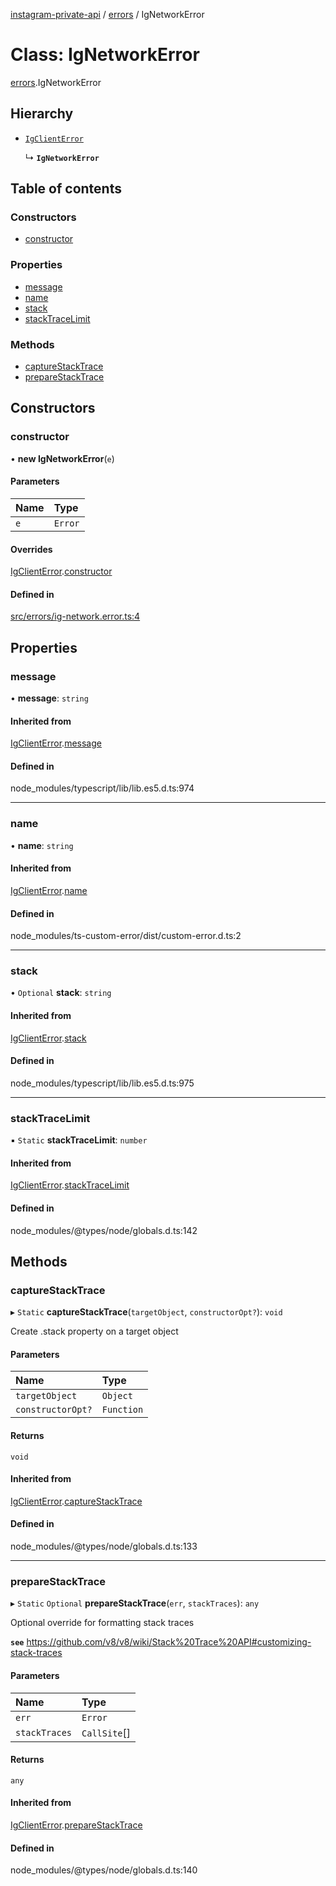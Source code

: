 [instagram-private-api](../../README.md) / [errors](../../modules/errors.md) / IgNetworkError

# Class: IgNetworkError

[errors](../../modules/errors.md).IgNetworkError

## Hierarchy

- [`IgClientError`](IgClientError.md)

  ↳ **`IgNetworkError`**

## Table of contents

### Constructors

- [constructor](IgNetworkError.md#constructor)

### Properties

- [message](IgNetworkError.md#message)
- [name](IgNetworkError.md#name)
- [stack](IgNetworkError.md#stack)
- [stackTraceLimit](IgNetworkError.md#stacktracelimit)

### Methods

- [captureStackTrace](IgNetworkError.md#capturestacktrace)
- [prepareStackTrace](IgNetworkError.md#preparestacktrace)

## Constructors

### constructor

• **new IgNetworkError**(`e`)

#### Parameters

| Name | Type |
| :------ | :------ |
| `e` | `Error` |

#### Overrides

[IgClientError](IgClientError.md).[constructor](IgClientError.md#constructor)

#### Defined in

[src/errors/ig-network.error.ts:4](https://github.com/Nerixyz/instagram-private-api/blob/b3351b9/src/errors/ig-network.error.ts#L4)

## Properties

### message

• **message**: `string`

#### Inherited from

[IgClientError](IgClientError.md).[message](IgClientError.md#message)

#### Defined in

node_modules/typescript/lib/lib.es5.d.ts:974

___

### name

• **name**: `string`

#### Inherited from

[IgClientError](IgClientError.md).[name](IgClientError.md#name)

#### Defined in

node_modules/ts-custom-error/dist/custom-error.d.ts:2

___

### stack

• `Optional` **stack**: `string`

#### Inherited from

[IgClientError](IgClientError.md).[stack](IgClientError.md#stack)

#### Defined in

node_modules/typescript/lib/lib.es5.d.ts:975

___

### stackTraceLimit

▪ `Static` **stackTraceLimit**: `number`

#### Inherited from

[IgClientError](IgClientError.md).[stackTraceLimit](IgClientError.md#stacktracelimit)

#### Defined in

node_modules/@types/node/globals.d.ts:142

## Methods

### captureStackTrace

▸ `Static` **captureStackTrace**(`targetObject`, `constructorOpt?`): `void`

Create .stack property on a target object

#### Parameters

| Name | Type |
| :------ | :------ |
| `targetObject` | `Object` |
| `constructorOpt?` | `Function` |

#### Returns

`void`

#### Inherited from

[IgClientError](IgClientError.md).[captureStackTrace](IgClientError.md#capturestacktrace)

#### Defined in

node_modules/@types/node/globals.d.ts:133

___

### prepareStackTrace

▸ `Static` `Optional` **prepareStackTrace**(`err`, `stackTraces`): `any`

Optional override for formatting stack traces

**`see`** https://github.com/v8/v8/wiki/Stack%20Trace%20API#customizing-stack-traces

#### Parameters

| Name | Type |
| :------ | :------ |
| `err` | `Error` |
| `stackTraces` | `CallSite`[] |

#### Returns

`any`

#### Inherited from

[IgClientError](IgClientError.md).[prepareStackTrace](IgClientError.md#preparestacktrace)

#### Defined in

node_modules/@types/node/globals.d.ts:140
